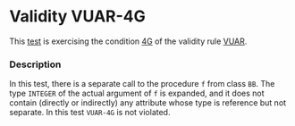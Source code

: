 # Validity VUAR-4G

This [test](.) is exercising the condition [4G](../Readme.md) of the validity rule [VUAR](../../vuar/Readme.md).

### Description

In this test, there is a separate call to the procedure `f` from class `BB`. The type `INTEGER` of the actual argument of `f` is expanded, and it does not contain (directly or indirectly) any attribute whose type is reference but not separate. In this test `VUAR-4G` is not violated.
